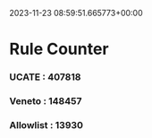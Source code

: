 2023-11-23 08:59:51.665773+00:00
# Rule Counter 
 ### UCATE : 407818

 ### Veneto : 148457

 ### Allowlist : 13930